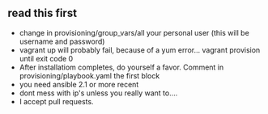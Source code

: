 ## read this first

* change in provisioning/group_vars/all your personal user (this will be username and password)
* vagrant up will probably fail, because of a yum error... vagrant provision until exit code 0
* After installatiom completes, do yourself a favor. Comment in provisioning/playbook.yaml the first block
* you need ansible 2.1 or more recent
* dont mess with ip's unless you really want to.... 
* I accept pull requests.